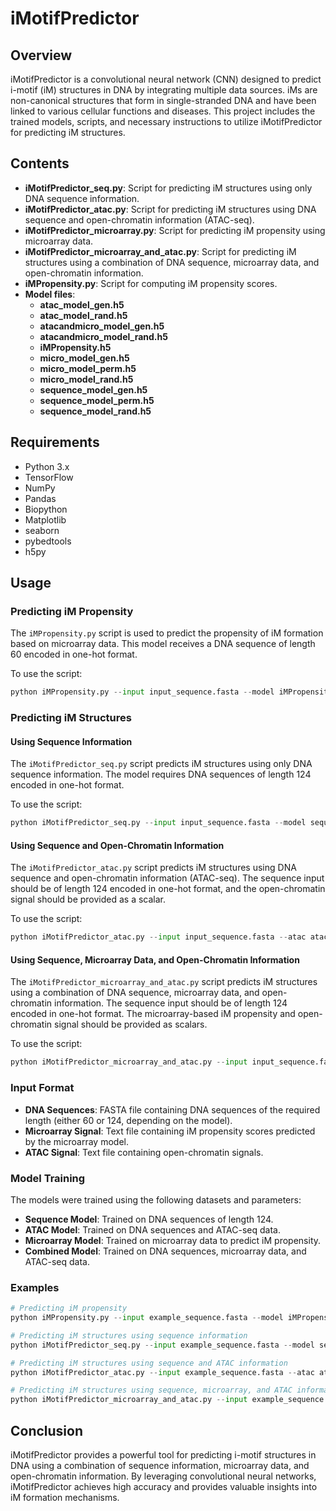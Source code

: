 # iMotifPredictor


## Overview

iMotifPredictor is a convolutional neural network (CNN) designed to predict i-motif (iM) structures in DNA by integrating multiple data sources. iMs are non-canonical structures that form in single-stranded DNA and have been linked to various cellular functions and diseases. This project includes the trained models, scripts, and necessary instructions to utilize iMotifPredictor for predicting iM structures.

## Contents

- **iMotifPredictor_seq.py**: Script for predicting iM structures using only DNA sequence information.
- **iMotifPredictor_atac.py**: Script for predicting iM structures using DNA sequence and open-chromatin information (ATAC-seq).
- **iMotifPredictor_microarray.py**: Script for predicting iM propensity using microarray data.
- **iMotifPredictor_microarray_and_atac.py**: Script for predicting iM structures using a combination of DNA sequence, microarray data, and open-chromatin information.
- **iMPropensity.py**: Script for computing iM propensity scores.
- **Model files**:
  - **atac_model_gen.h5**
  - **atac_model_rand.h5**
  - **atacandmicro_model_gen.h5**
  - **atacandmicro_model_rand.h5**
  - **iMPropensity.h5**
  - **micro_model_gen.h5**
  - **micro_model_perm.h5**
  - **micro_model_rand.h5**
  - **sequence_model_gen.h5**
  - **sequence_model_perm.h5**
  - **sequence_model_rand.h5**

## Requirements

- Python 3.x
- TensorFlow
- NumPy
- Pandas
- Biopython
- Matplotlib
- seaborn
- pybedtools
- h5py

## Usage

### Predicting iM Propensity

The `iMPropensity.py` script is used to predict the propensity of iM formation based on microarray data. This model receives a DNA sequence of length 60 encoded in one-hot format.

To use the script:
```python
python iMPropensity.py --input input_sequence.fasta --model iMPropensity.h5 --output output_predictions.txt
```

### Predicting iM Structures

#### Using Sequence Information

The `iMotifPredictor_seq.py` script predicts iM structures using only DNA sequence information. The model requires DNA sequences of length 124 encoded in one-hot format.

To use the script:
```python
python iMotifPredictor_seq.py --input input_sequence.fasta --model sequence_model_gen.h5 --output output_predictions.txt
```

#### Using Sequence and Open-Chromatin Information

The `iMotifPredictor_atac.py` script predicts iM structures using DNA sequence and open-chromatin information (ATAC-seq). The sequence input should be of length 124 encoded in one-hot format, and the open-chromatin signal should be provided as a scalar.

To use the script:
```python
python iMotifPredictor_atac.py --input input_sequence.fasta --atac atac_signal.txt --model atac_model_gen.h5 --output output_predictions.txt
```

#### Using Sequence, Microarray Data, and Open-Chromatin Information

The `iMotifPredictor_microarray_and_atac.py` script predicts iM structures using a combination of DNA sequence, microarray data, and open-chromatin information. The sequence input should be of length 124 encoded in one-hot format. The microarray-based iM propensity and open-chromatin signal should be provided as scalars.

To use the script:
```python
python iMotifPredictor_microarray_and_atac.py --input input_sequence.fasta --microarray microarray_signal.txt --atac atac_signal.txt --model atacandmicro_model_gen.h5 --output output_predictions.txt
```

### Input Format

- **DNA Sequences**: FASTA file containing DNA sequences of the required length (either 60 or 124, depending on the model).
- **Microarray Signal**: Text file containing iM propensity scores predicted by the microarray model.
- **ATAC Signal**: Text file containing open-chromatin signals.

### Model Training

The models were trained using the following datasets and parameters:
- **Sequence Model**: Trained on DNA sequences of length 124.
- **ATAC Model**: Trained on DNA sequences and ATAC-seq data.
- **Microarray Model**: Trained on microarray data to predict iM propensity.
- **Combined Model**: Trained on DNA sequences, microarray data, and ATAC-seq data.

### Examples

```python
# Predicting iM propensity
python iMPropensity.py --input example_sequence.fasta --model iMPropensity.h5 --output propensity_predictions.txt

# Predicting iM structures using sequence information
python iMotifPredictor_seq.py --input example_sequence.fasta --model sequence_model_gen.h5 --output sequence_predictions.txt

# Predicting iM structures using sequence and ATAC information
python iMotifPredictor_atac.py --input example_sequence.fasta --atac atac_signal.txt --model atac_model_gen.h5 --output atac_predictions.txt

# Predicting iM structures using sequence, microarray, and ATAC information
python iMotifPredictor_microarray_and_atac.py --input example_sequence.fasta --microarray microarray_signal.txt --atac atac_signal.txt --model atacandmicro_model_gen.h5 --output combined_predictions.txt
```

## Conclusion

iMotifPredictor provides a powerful tool for predicting i-motif structures in DNA using a combination of sequence information, microarray data, and open-chromatin information. By leveraging convolutional neural networks, iMotifPredictor achieves high accuracy and provides valuable insights into iM formation mechanisms.



